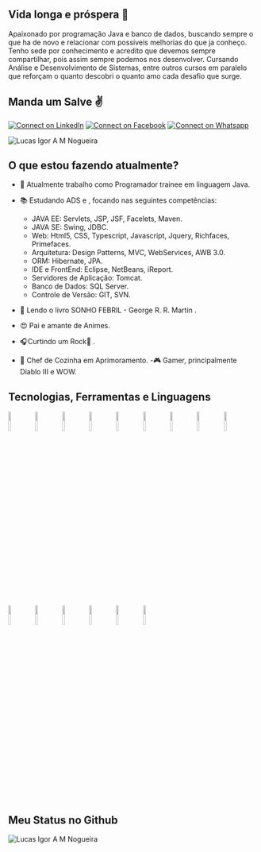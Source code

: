 ## Vida longa e próspera 🖖

Apaixonado por programação Java e banco de dados, buscando sempre o que ha de novo e relacionar com possiveis melhorias do que ja conheço.
Tenho sede por conhecimento e acredito que devemos sempre compartilhar, pois assim sempre podemos nos desenvolver. 
Cursando Análise e Desenvolvimento de Sistemas, entre outros cursos em paralelo que reforçam o quanto descobri o quanto amo cada desafio que surge. 

## Manda um Salve :v:

[![Connect on LinkedIn](https://img.shields.io/badge/--linkedin?label=LinkedIn&logo=LinkedIn&style=social)](https://www.linkedin.com/in/lucas-igor-marques-nogueira-9ba79074/) 
[![Connect on Facebook](https://img.shields.io/badge/Facebook-blue)](https://www.facebook.com/lucasigoramnogueira/) 
[![Connect on Whatsapp](https://img.shields.io/badge/-Whatsapp-brightgreen)](https://api.whatsapp.com/send?phone=5541987812653) 


<img src="https://komarev.com/ghpvc/?username=LucasAvilla&label=Profile%20views&color=0e75b6&style=social" alt="Lucas Igor A M Nogueira" />

## O que estou fazendo atualmente?
- :muscle: Atualmente trabalho como Programador trainee em linguagem Java.
- 📚 Estudando ADS e , focando nas seguintes competências:

  - JAVA EE: Servlets, JSP, JSF, Facelets, Maven.
  - JAVA SE: Swing, JDBC.
  - Web: Html5, CSS, Typescript, Javascript, Jquery, Richfaces, Primefaces.
  - Arquitetura: Design Patterns, MVC, WebServices, AWB 3.0.
  - ORM: Hibernate, JPA.
  - IDE e FrontEnd: Eclipse, NetBeans, iReport.
  - Servidores de Aplicação: Tomcat.
  - Banco de Dados: SQL Server.
  - Controle de Versão: GIT, SVN.

- :eyes: Lendo o livro SONHO FEBRIL - George R. R. Martin .
- :heart_eyes: Pai e amante de Animes.
- 🎧Curtindo um Rock:metal: .
- 🍴 Chef de Cozinha em Aprimoramento.
-🎮 Gamer, principalmente Diablo III e WOW.

## Tecnologias, Ferramentas e Linguagens

<code><img width="10%" src="https://www.vectorlogo.zone/logos/java/java-ar21.svg"></code> <code><img width="10%" src="https://www.vectorlogo.zone/logos/javascript/javascript-ar21.svg"></code> <code><img width="10%" src="https://www.vectorlogo.zone/logos/github/github-ar21.svg"></code> <code><img width="10%" src="https://www.vectorlogo.zone/logos/google_drive/google_drive-ar21.svg"></code> <code><img width="10%" src="https://www.vectorlogo.zone/logos/w3_html5/w3_html5-ar21.svg"></code> <code><img width="10%" src="https://www.vectorlogo.zone/logos/python/python-ar21.svg"></code> <code><img width="10%" src="https://www.vectorlogo.zone/logos/coursera/coursera-ar21.svg"></code> <code><img width="10%" src="https://www.vectorlogo.zone/logos/visualstudio_code/visualstudio_code-ar21.svg"></code>
<code><img width="10%" src="https://www.vectorlogo.zone/logos/mit_scratch/mit_scratch-ar21.svg"></code> <code><img width="10%" src="https://www.vectorlogo.zone/logos/udemy/udemy-ar21.svg"></code> <code><img width="10%" src="https://www.vectorlogo.zone/logos/eclipse/eclipse-ar21.svg"></code> <code><img width="10%" src="https://www.vectorlogo.zone/logos/hibernate/hibernate-ar21.svg"></code> <code><img width="10%" src="https://www.vectorlogo.zone/logos/springio/springio-ar21.svg"></code>  <code><img width="10%" src="https://www.vectorlogo.zone/logos/mysql/mysql-ar21.svg"></code> <code><img width="10%" src="https://www.vectorlogo.zone/logos/angular/angular-ar21.svg"></code>


## Meu Status no Github

<img align="center" src="https://github-readme-stats.vercel.app/api?username=LucasAvilla&show_icons=true&locale=en" alt="Lucas Igor A M Nogueira"/>